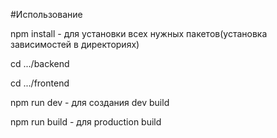 #Использование

npm install - для установки всех нужных пакетов(установка зависимостей в директориях)

cd .../backend

cd .../frontend


npm run dev - для создания dev build

npm run build - для production build
